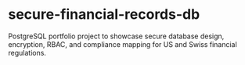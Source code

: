 # secure-financial-records-db
PostgreSQL portfolio project to showcase secure database design, encryption, RBAC, and compliance mapping for US and Swiss financial regulations.

